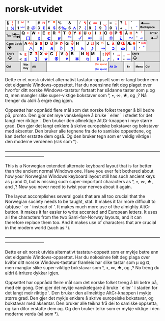 # norsk-utvidet
![alt text](https://raw.githubusercontent.com/DandelionSprout/norsk-utvidet/master/Tastaturets%20design.png)

Dette er et norsk utvidet alternativt tastatur-oppsett som er langt bedre enn det eldgamle Windows-oppsettet. Har du noensinne følt deg plaget over hvorfor ditt norske Windows-tastatur fortsatt har sådanne taster som μ og ¤, men mangler slike super-viktige bokstaver som °, •, ∞, ★, og ̧ ? Nå trenger du aldri å ergre deg igjen.

Oppsettet har oppnådd flere mål som det norske folket trenger å bli bedre på, pronto. Den gjør det mye vanskeligere å bruke ` eller ´ i stedet for det langt mer riktige '. Den bruker den allmektige AltGr-knappen i mye større grad. Den gjør det langt enklere å skrive europeiske bokstaver og bokstaver med aksenter. Den bruker alle tegnene fra de to samiske oppsettene, og kan derfor erstatte dem også. Og den bruker tegn som er veldig viktige i den moderne verdenen (slik som °).

—————————————————————————————————————————————

This is a Norwegian extended alternate keyboard layout that is far better than the ancient normal Windows one. Have you ever felt bothered about how your Norwegian Windows keyboard layout still has such ancient keys as μ and ¤, but is missing such super-important characters as °, •, ∞, ★, and ̧ ? Now you never need to twist your nerves about it again.

The layout accomplishes several goals that are all too crucial that the Norwegian society needs to be taught, stat. It makes it far more difficult to (ab)use ` or ´ instead of '. It makes much more use of the almighty AltGr button. It makes it far easier to write accented and European letters. It uses all the characters from the two Sami-for-Norway layouts, and it can therefore replace them too. And it makes use of characters that are crucial in the modern world (such as °).

—————————————————————————————————————————————

Dette er eit norsk utvida alternativt tastatur-oppsett som er mykje betre enn det eldgamle Windows-oppsettet. Har du nokosinne følt deg plaga over kvifor ditt norske Windows-tastatur framleis har slike tastar som μ og ¤, men manglar slike super-viktige bokstavar som °, •, ∞, ★, og ̧ ? No treng du aldri å irritere dykkar igjen.

Oppsettet har oppnådd fleire mål som det norske folket treng å bli betre på, med ein gong. Den gjer det mykje vanskelegare å bruke ` eller ´ i staden for det langt meir riktige '. Den brukar den allmektige AltGr-knappen i mykje større grad. Den gjer det mykje enklare å skrive europeiske bokstavar, og bokstavar med aksentar. Den bruker alle teikna frå dei to samiske oppsetta, og kan difor erstatte dem og. Og den bruker teikn som er mykje viktige i den moderne verda (så som °).
